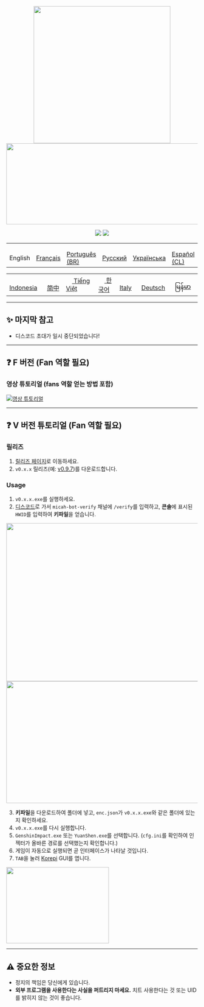 <p align="center">
  <a href="#"><img width="360" height="360" src="https://media.discordapp.net/attachments/1033549666769449002/1107009612210765955/matches.png"></a>
  <a href="#"><img width="650" height="213" src="https://media.discordapp.net/attachments/1126893908597669989/1147375262980382790/image.png"></a>
</p>

<p align="center">
	<a href="https://github.com/Korepi/keyauth-cpp-library/releases"><img src="https://img.shields.io/github/downloads/Korepi/keyauth-cpp-library/total.svg?style=for-the-badge&color=darkcyan"></a>
	<a href="https://github.com/Korepi/Korepi/graphs/contributors"><img src="https://img.shields.io/github/contributors/Korepi/Korepi?style=for-the-badge&color=darkcyan"></a>
</p>

<div align="center">
<table>
  <tr>
    <td valign="center"><img src="https://images.emojiterra.com/twitter/v14.0/512px/1f1fa-1f1f8.png" width="16"/> English</td>
    <td valign="center"><a href="README_fr-fr.md"><img src="https://em-content.zobj.net/thumbs/160/twitter/154/flag-for-france_1f1eb-1f1f7.png" width="16"/> Français</td>
    <td valign="center"><a href="README_pt-br.md"><img src="https://images.emojiterra.com/twitter/v14.0/512px/1f1e7-1f1f7.png" width="16"/> Português (BR)</td>
    <td valign="center"><a href="README_ru-ru.md"><img src="https://images.emojiterra.com/twitter/v14.0/512px/1f1f7-1f1fa.png" width="16"/> Русский</a></td>
    <td valign="center"><a href="README_ua-ua.md"><img src="https://images.emojiterra.com/twitter/v14.0/512px/1f1fa-1f1e6.png" width="16"/> Українська</a></td>
    <td valign="center"><a href="README_es-cl.md"><img src="https://twemoji.maxcdn.com/v/13.0.0/svg/1f1e8-1f1f1.svg" width="16"/> Español (CL)</td>
  </tr>
</table>
</div>
<div align="center">
<table>
  <tr>
    <td valign="center"><a href="README_id-id.md"><img src="https://em-content.zobj.net/thumbs/120/twitter/351/flag-indonesia_1f1ee-1f1e9.png" width="16"/> Indonesia</td>
    <td valign="center"><a href="README_zh-cn.md"><img src="https://em-content.zobj.net/thumbs/120/twitter/351/flag-china_1f1e8-1f1f3.png" width="16"/> 简中</a></td> 
    <td valign="center"><a href="README_vi-vn.md"><img src="https://em-content.zobj.net/thumbs/120/twitter/351/flag-vietnam_1f1fb-1f1f3.png" width="16"/> Tiếng Việt </a></td>
	<td valign="center"><a href="README_ko-kr.md"><img src="https://em-content.zobj.net/source/twitter/53/flag-for-south-korea_1f1f0-1f1f7.png" width="16"/> 한국어</td>
    <td valign="center"><a href="README_it-it.md"><img src="https://images.emojiterra.com/twitter/v14.0/512px/1f1ee-1f1f9.png" width="16"/> Italy</a></td>
    <td valign="center"><a href="README_de-de.md"><img src="https://images.emojiterra.com/twitter/v14.0/512px/1f1e9-1f1ea.png" width="16"/> Deutsch</a></td>
    <td valign="center"><a href="README_my-mm.md"><img src="https://images.emojiterra.com/twitter/v14.0/512px/1f1f2-1f1f2.png" width="16"/> မြန်မာ</a></td>
  </tr>
</table>
</div>
	    
---

## ✨ 마지막 참고

- 디스코드 초대가 일시 중단되었습니다!

---

## ❓ F 버전 (Fan 역할 필요)

### 영상 튜토리얼 (fans 역할 얻는 방법 포함)

[![영상 튜토리얼](https://srhscollaborationsuite.weebly.com/uploads/3/8/4/0/38407301/watch-deaddrop-video-button-img_1_orig.png)](https://www.youtube.com/watch?v=4gm6JzAnq4w_Edew "How to use Korepi for PUBLIC")

---

## ❓ V 버전 튜토리얼 (Fan 역할 필요)

### 릴리즈

1. [릴리즈 페이지](https://github.com/Cotton-Buds/calculator/releases)로 이동하세요.
2. `v0.x.x` 릴리즈(예: [v0.9.7](https://github.com/Cotton-Buds/calculator/releases/tag/v0.9.7))를 다운로드합니다.

### Usage

1. `v0.x.x.exe`를 실행하세요.
2. [디스코드]()로 가서 `micah-bot-verify` 채널에 `/verify`를 입력하고, **콘솔**에 표시된 `HWID`를 입력하여 **키파일**을 얻습니다.

<a href="#"><img width="965" height="415" src="https://media.discordapp.net/attachments/1126893908597669989/1138425541838516294/Untitled.png"></a>
<a href="#"><img width="1324" height="320" src="https://media.discordapp.net/attachments/1126893908597669989/1138426358217842858/Untitled.png"></a>

3. **키파일**을 다운로드하여 폴더에 넣고, `enc.json`가 `v0.x.x.exe`와 같은 폴더에 있는지 확인하세요.
4. `v0.x.x.exe`를 다시 실행합니다.
5. `GenshinImpact.exe` 또는 `YuanShen.exe`를 선택합니다. (`cfg.ini`를 확인하여 인젝터가 올바른 경로를 선택했는지 확인합니다.)
6. 게임이 자동으로 실행되면 곧 인터페이스가 나타날 것입니다.
7. `TAB`을 눌러 [Korepi](https://github.com/Korepi/Korepi) GUI를 엽니다.

<a href="#"><img width="270" height="200" src="https://images.drivereasy.com/wp-content/uploads/2018/09/img_5ba9fcbbcb694.png"></a>

---

## ⚠ 중요한 정보

- 정지의 책임은 당신에게 있습니다.
- **외부 프로그램을 사용한다는 사실을 퍼트리지 마세요.** 치트 사용한다는 것 또는 UID를 밝히지 않는 것이 좋습니다.
